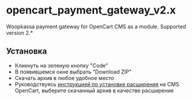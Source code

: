 # opencart_payment_gateway_v2.x
Woopkassa payment gateway for OpenCart CMS as a module. Supported version 2.*
## Установка
* Кликнуть на зеленую кнопку "Code"
* В появившемся окне выбрать "Download ZIP"
* Скачать архив в любое удобное место
* Руководствуясь [инструкцией по установке расширения](https://opencart2x.ru/blog/install-module) на CMS OpenCart, выберите скачанный архив в качестве расширения
